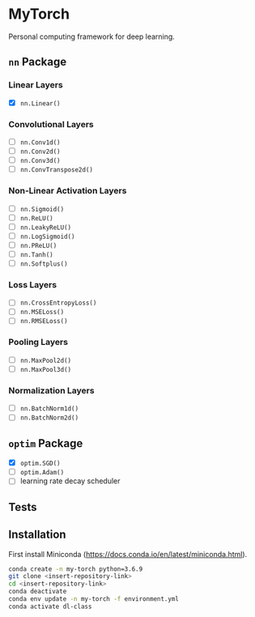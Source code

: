# MyTorch
Personal computing framework for deep learning. 
## `nn` Package
### Linear Layers
- [x] `nn.Linear()`
### Convolutional Layers
- [ ] `nn.Conv1d()`
- [ ] `nn.Conv2d()`
- [ ] `nn.Conv3d()`
- [ ] `nn.ConvTranspose2d()`
### Non-Linear Activation Layers
- [ ] `nn.Sigmoid()`
- [ ] `nn.ReLU()`
- [ ] `nn.LeakyReLU()`
- [ ] `nn.LogSigmoid()`
- [ ] `nn.PReLU()`
- [ ] `nn.Tanh()`
- [ ] `nn.Softplus()`
### Loss Layers
- [ ] `nn.CrossEntropyLoss()`
- [ ] `nn.MSELoss()`
- [ ] `nn.RMSELoss()`
### Pooling Layers
- [ ] `nn.MaxPool2d()`
- [ ] `nn.MaxPool3d()`
### Normalization Layers
- [ ] `nn.BatchNorm1d()`
- [ ] `nn.BatchNorm2d()`
## `optim` Package
- [x] `optim.SGD()`
- [ ] `optim.Adam()`
- [ ] learning rate decay scheduler
## Tests

## Installation 
First install Miniconda (https://docs.conda.io/en/latest/miniconda.html).

```bash
conda create -n my-torch python=3.6.9
git clone <insert-repository-link>
cd <insert-repository-link>
conda deactivate
conda env update -n my-torch -f environment.yml
conda activate dl-class
```
